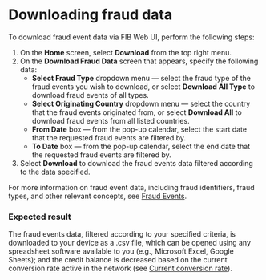 # Downloading fraud data

To download fraud event data via FIB Web UI, perform the following steps:

1. On the **Home** screen, select **Download** from the top right menu.
2. On the **Download Fraud Data** screen that appears, specify the following data:
    - **Select Fraud Type** dropdown menu — select the fraud type of the fraud events you wish to download, or select **Download All Type** to download fraud events of all types.
    - **Select Originating Country** dropdown menu — select the country that the fraud events originated from, or select **Download All** to download fraud events from all listed countries.
    - **From Date** box — from the pop-up calendar, select the start date that the requested fraud events are filtered by.
    - **To Date** box — from the pop-up calendar, select the end date that the requested fraud events are filtered by.
3. Select **Download** to download the fraud events data filtered according to the data specified.

For more information on fraud event data, including fraud identifiers, fraud types, and other relevant concepts, see [Fraud Events](../overview/fraud-events.md).

### Expected result

The fraud events data, filtered according to your specified criteria, is downloaded to your device as a .csv file, which can be opened using any spreadsheet software available to you (e.g., Microsoft Excel, Google Sheets); and the credit balance is decreased based on the current conversion rate active in the network (see [Current conversion rate](../overview/tokenomics.md#current-conversion-rate)).
